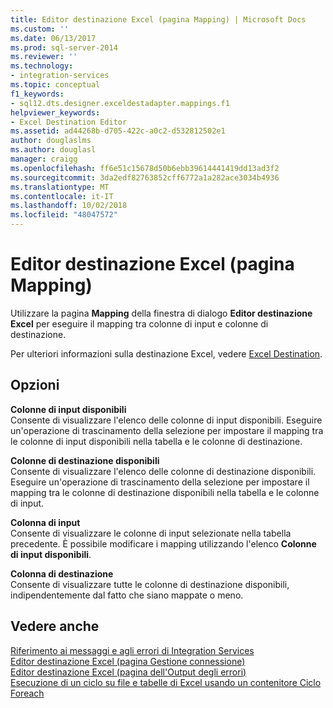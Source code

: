 ```yaml
---
title: Editor destinazione Excel (pagina Mapping) | Microsoft Docs
ms.custom: ''
ms.date: 06/13/2017
ms.prod: sql-server-2014
ms.reviewer: ''
ms.technology:
- integration-services
ms.topic: conceptual
f1_keywords:
- sql12.dts.designer.exceldestadapter.mappings.f1
helpviewer_keywords:
- Excel Destination Editor
ms.assetid: ad44268b-d705-422c-a0c2-d532812502e1
author: douglaslms
ms.author: douglasl
manager: craigg
ms.openlocfilehash: ff6e51c15678d50b6ebb39614441419dd13ad3f2
ms.sourcegitcommit: 3da2edf82763852cff6772a1a282ace3034b4936
ms.translationtype: MT
ms.contentlocale: it-IT
ms.lasthandoff: 10/02/2018
ms.locfileid: "48047572"
---
```

# <a name="excel-destination-editor-mappings-page"></a>Editor destinazione Excel (pagina Mapping)
  Utilizzare la pagina **Mapping** della finestra di dialogo **Editor destinazione Excel** per eseguire il mapping tra colonne di input e colonne di destinazione.  
  
 Per ulteriori informazioni sulla destinazione Excel, vedere [Excel Destination](data-flow/excel-destination.md).  
  
## <a name="options"></a>Opzioni  
 **Colonne di input disponibili**  
 Consente di visualizzare l'elenco delle colonne di input disponibili. Eseguire un'operazione di trascinamento della selezione per impostare il mapping tra le colonne di input disponibili nella tabella e le colonne di destinazione.  
  
 **Colonne di destinazione disponibili**  
 Consente di visualizzare l'elenco delle colonne di destinazione disponibili. Eseguire un'operazione di trascinamento della selezione per impostare il mapping tra le colonne di destinazione disponibili nella tabella e le colonne di input.  
  
 **Colonna di input**  
 Consente di visualizzare le colonne di input selezionate nella tabella precedente. È possibile modificare i mapping utilizzando l'elenco **Colonne di input disponibili**.  
  
 **Colonna di destinazione**  
 Consente di visualizzare tutte le colonne di destinazione disponibili, indipendentemente dal fatto che siano mappate o meno.  
  
## <a name="see-also"></a>Vedere anche  
 [Riferimento ai messaggi e agli errori di Integration Services](../../2014/integration-services/integration-services-error-and-message-reference.md)   
 [Editor destinazione Excel &#40;pagina Gestione connessione&#41;](../../2014/integration-services/excel-destination-editor-connection-manager-page.md)   
 [Editor destinazione Excel &#40;pagina dell'Output degli errori&#41;](../../2014/integration-services/excel-destination-editor-error-output-page.md)   
 [Esecuzione di un ciclo su file e tabelle di Excel usando un contenitore Ciclo Foreach](control-flow/foreach-loop-container.md)  
  
  
